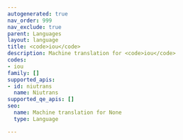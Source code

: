 ```yaml
---
autogenerated: true
nav_order: 999
nav_exclude: true
parent: Languages
layout: language
title: <code>iou</code>
description: Machine translation for <code>iou</code>
codes:
- iou
family: []
supported_apis:
- id: niutrans
  name: Niutrans
supported_qe_apis: []
seo:
  name: Machine translation for None
  type: Language

---
```


